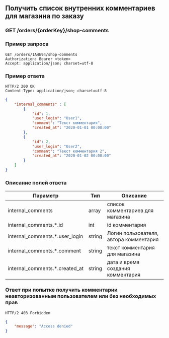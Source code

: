 ## Получить список внутренних комментариев для магазина по заказу

### GET /orders/{orderKey}/shop-comments

### Пример запроса

```http
GET /orders/1A4E94/shop-comments
Authorization: Bearer <token>
Accept: application/json; charset=utf-8
```

### Пример ответа

```http request
HTTP/2 200 OK
Content-Type: application/json; charset=utf-8
```
```json
{
    "internal_comments" : [
        {
            "id": 1,
            "user_login": "User1",
            "comment": "Текст комментария",
            "created_at": "2020-01-01 00:00:00"
        },
        {
            "id": 2,
            "user_login": "User2",
            "comment": "Текст комментария 2",
            "created_at": "2020-01-02 00:00:00"
        }
    ]
}
```

### Описание полей ответа

|Параметр|Тип|Описание|
|---|---|---|
|internal_comments|array|список комментариев для магазина|
|internal_comments.*.id|int|id комментария|
|internal_comments.*.user_login|string|Логин пользователя, автора комментария|
|internal_comments.*.comment|string|текст комментария для магазина|
|internal_comments.*.created_at|string|дата и время создания комментария|

### Ответ при попытке получить комментарии неавторизованным пользователем или без необходимых прав

```http
HTTP/2 403 Forbidden
```
```json
{
    "message": "Access denied"
}
```
